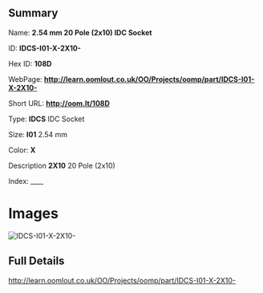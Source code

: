 

## Summary
 
Name: __2.54 mm 20 Pole (2x10) IDC Socket__

ID: __IDCS-I01-X-2X10-__

Hex ID: __108D__

WebPage: __http://learn.oomlout.co.uk/OO/Projects/oomp/part/IDCS-I01-X-2X10-__

Short URL: __http://oom.lt/108D__


Type: __IDCS__ IDC Socket 

Size: __I01__ 2.54 mm 

Color: __X__  

Description __2X10__ 20 Pole (2x10) 

Index: ____


 # Images
![IDCS-I01-X-2X10-](http://oomlout.com/oomp-gen/parts/IDCS-I01-X-2X10-/IDCS-I01-X-2X10-_420.jpg)



 ## Full Details

 http://learn.oomlout.co.uk/OO/Projects/oomp/part/IDCS-I01-X-2X10-














